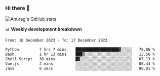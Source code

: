### Hi there 👋
![Anurag's GitHub stats](https://github-readme-stats.vercel.app/api?username=jami1024&show_icons=true&theme=radical)

📊 **Weekly development breakdown**
<!--START_SECTION:waka-->

```txt
From: 10 December 2023 - To: 17 December 2023

Python         7 hrs 7 mins    ███████████████████▓░░░░░   78.86 %
Bash           1 hr 13 mins    ███▒░░░░░░░░░░░░░░░░░░░░░   13.56 %
Shell Script   38 mins         █▓░░░░░░░░░░░░░░░░░░░░░░░   07.13 %
Vue.js         2 mins          ░░░░░░░░░░░░░░░░░░░░░░░░░   00.44 %
Java           0 secs          ░░░░░░░░░░░░░░░░░░░░░░░░░   00.01 %
```

<!--END_SECTION:waka-->
<!--
**jami1024/jami1024** is a ✨ _special_ ✨ repository because its `README.md` (this file) appears on your GitHub profile.

Here are some ideas to get you started:

- 🔭 I’m currently working on ...
- 🌱 I’m currently learning ...
- 👯 I’m looking to collaborate on ...
- 🤔 I’m looking for help with ...
- 💬 Ask me about ...
- 📫 How to reach me: ...
- 😄 Pronouns: ...
- ⚡ Fun fact: ...
-->
